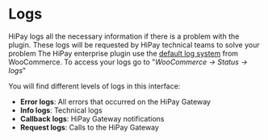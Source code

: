 # Logs

HiPay logs all the necessary information if there is a problem with the plugin.
These logs will be requested by HiPay technical teams to solve your problem
The HiPay enterprise plugin use the [default log system](https://docs.woocommerce.com/document/understanding-the-woocommerce-system-status-report/#section-14) from WooCommerce.
To access your logs go to "_WooCommerce -> Status -> logs_"

You will find different levels of logs in this interface:

- **Error logs**: All errors that occurred on the HiPay Gateway
- **Info logs**: Technical logs
- **Callback logs**: HiPay Gateway notifications
- **Request logs**: Calls to the HiPay Gateway
